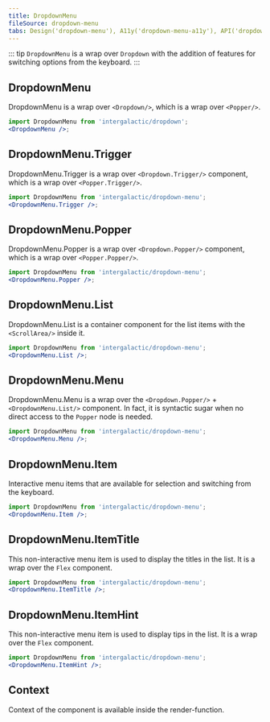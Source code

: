 ```yaml
---
title: DropdownMenu
fileSource: dropdown-menu
tabs: Design('dropdown-menu'), A11y('dropdown-menu-a11y'), API('dropdown-menu-api'), Example('dropdown-menu-code'), Changelog('dropdown-menu-changelog')
---
```


::: tip
`DropdownMenu` is a wrap over `Dropdown` with the addition of features for switching options from the keyboard.
:::

## DropdownMenu

DropdownMenu is a wrap over `<Dropdown/>`, which is a wrap over `<Popper/>`.

```jsx
import DropdownMenu from 'intergalactic/dropdown';
<DropdownMenu />;
```

<TypesView type="DropdownMenuProps" :types={...types} />

## DropdownMenu.Trigger

DropdownMenu.Trigger is a wrap over `<Dropdown.Trigger/>` component, which is a wrap over `<Popper.Trigger/>`.

```jsx
import DropdownMenu from 'intergalactic/dropdown-menu';
<DropdownMenu.Trigger />;
```

## DropdownMenu.Popper

DropdownMenu.Popper is a wrap over `<Dropdown.Popper/>` component, which is a wrap over `<Popper.Popper/>`.

```jsx
import DropdownMenu from 'intergalactic/dropdown-menu';
<DropdownMenu.Popper />;
```

## DropdownMenu.List

DropdownMenu.List is a container component for the list items with the `<ScrollArea/>` inside it.

```jsx
import DropdownMenu from 'intergalactic/dropdown-menu';
<DropdownMenu.List />;
```

<TypesView type="DropdownMenuListProps" :types={...types} />

## DropdownMenu.Menu

DropdownMenu.Menu is a wrap over the `<Dropdown.Popper/>` + `<DropdownMenu.List/>` component. In fact, it is syntactic sugar when no direct access to the `Popper` node is needed.

```jsx
import DropdownMenu from 'intergalactic/dropdown-menu';
<DropdownMenu.Menu />;
```

<TypesView type="DropdownMenuMenuProps" :types={...types} />

## DropdownMenu.Item

Interactive menu items that are available for selection and switching from the keyboard.

```jsx
import DropdownMenu from 'intergalactic/dropdown-menu';
<DropdownMenu.Item />;
```

<TypesView type="DropdownMenuItemProps" :types={...types} />

## DropdownMenu.ItemTitle

This non-interactive menu item is used to display the titles in the list. It is a wrap over the `Flex` component.

```jsx
import DropdownMenu from 'intergalactic/dropdown-menu';
<DropdownMenu.ItemTitle />;
```

<TypesView type="DropdownMenuItemTitleProps" :types={...types} />

## DropdownMenu.ItemHint

This non-interactive menu item is used to display tips in the list. It is a wrap over the `Flex` component.

```jsx
import DropdownMenu from 'intergalactic/dropdown-menu';
<DropdownMenu.ItemHint />;
```

<TypesView type="DropdownMenuItemHintProps" :types={...types} />

## Context

Context of the component is available inside the render-function.

<TypesView type="DropdownMenuContext" :types={...types} />

<script setup>import { data as types } from '@types.data.ts';</script>
